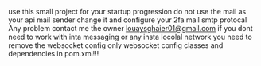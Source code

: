 use this small project for your startup progression do not use the mail as your api mail sender change it and configure your 2fa mail smtp protocal 
Any problem contact me the owner louaysghaier01@gmail.com
if you dont need to work with inta messaging or any insta locolal network you need to remove the websocket config only websocket config classes and dependencies in pom.xml!!!
